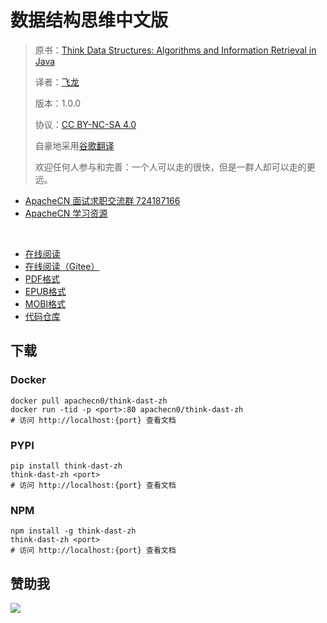 # 数据结构思维中文版

> 原书：[Think Data Structures: Algorithms and Information Retrieval in Java](http://greenteapress.com/thinkdast/html/index.html)
> 
> 译者：[飞龙](https://github.com/wizardforcel)
> 
> 版本：1.0.0
> 
> 协议：[CC BY-NC-SA 4.0](http://creativecommons.org/licenses/by-nc-sa/4.0/)
> 
> 自豪地采用[谷歌翻译](https://translate.google.cn/)
> 
> 欢迎任何人参与和完善：一个人可以走的很快，但是一群人却可以走的更远。

+   [ApacheCN 面试求职交流群 724187166](https://jq.qq.com/?_wv=1027&k=54ujcL3)
+   [ApacheCN 学习资源](http://www.apachecn.org/)

&zwj;

+ [在线阅读](https://think-dast.apachecn.org)
+ [在线阅读（Gitee）](https://apachecn.gitee.io/think-dast-zh/)
+ [PDF格式](https://www.gitbook.com/download/pdf/book/wizardforcel/think-dast)
+ [EPUB格式](https://www.gitbook.com/download/epub/book/wizardforcel/think-dast)
+ [MOBI格式](https://www.gitbook.com/download/mobi/book/wizardforcel/think-dast)
+ [代码仓库](http://github.com/apachecn/think-dast-zh)

## 下载

### Docker

```
docker pull apachecn0/think-dast-zh
docker run -tid -p <port>:80 apachecn0/think-dast-zh
# 访问 http://localhost:{port} 查看文档
```

### PYPI

```
pip install think-dast-zh
think-dast-zh <port>
# 访问 http://localhost:{port} 查看文档
```

### NPM

```
npm install -g think-dast-zh
think-dast-zh <port>
# 访问 http://localhost:{port} 查看文档
```

## 赞助我

![](img/qr_alipay.png)
